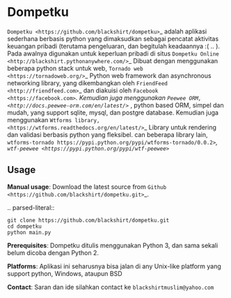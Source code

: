 Dompetku
========

`Dompetku <https://github.com/blackshirt/dompetku>`_ adalah aplikasi sederhana berbasis python yang dimaksudkan sebagai
pencatat aktivitas keuangan pribadi (terutama pengeluaran, dan begitulah keadaannya :( .. ). Pada awalnya digunakan 
untuk keperluan pribadi di situs `Dompetku Online <http://blackshirt.pythonanywhere.com/>`_ 
Dibuat dengan menggunakan beberapa python stack untuk web, `Tornado web <https://tornadoweb.org/>`_ Python web framework dan 
asynchronous networking library, yang dikembangkan oleh `FriendFeed
<http://friendfeed.com>`_ dan diakuisi oleh `Facebook <https://facebook.com>`_. Kemudian juga menggunakan `Peewee ORM, <http://docs.peewee-orm.com/en/latest/>`_ , 
python based ORM, simpel dan mudah, yang support sqlite, mysql, dan postgre database. Kemudian juga menggunakan `Wtforms library, <https://wtforms.readthedocs.org/en/latest/>`_
Library untuk rendering dan validasi berbasis python yang fleksibel.
can beberapa library lain, `wtforms-tornado https://pypi.python.org/pypi/wtforms-tornado/0.0.2>`_, 
`wtf-peewee <https://pypi.python.org/pypi/wtf-peewee>`_ 



Usage
-----

**Manual usage**: Download the latest source from `Github 
<https://github.com/blackshirt/dompetku.git>`_.

.. parsed-literal::

    git clone https://github.com/blackshirt/dompetku.git
    cd dompetku
    python main.py
    

**Prerequisites**: Dompetku ditulis menggunakan Python 3, dan sama sekali belum dicoba dengan Python 2.

**Platforms**: Aplikasi ini seharusnya bisa jalan di any Unix-like platform yang support python, Windows, ataupun BSD

**Contact**: Saran dan ide silahkan contact ke `blackshirtmuslim@yahoo.com` 
